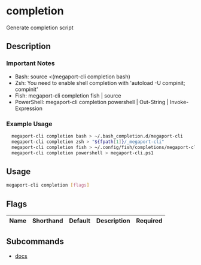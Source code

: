 # completion

Generate completion script

## Description

### Important Notes
  - Bash: source <(megaport-cli completion bash)
  - Zsh: You need to enable shell completion with 'autoload -U compinit; compinit'
  - Fish: megaport-cli completion fish | source
  - PowerShell: megaport-cli completion powershell | Out-String | Invoke-Expression

### Example Usage

```sh
  megaport-cli completion bash > ~/.bash_completion.d/megaport-cli
  megaport-cli completion zsh > "${fpath[1]}/_megaport-cli"
  megaport-cli completion fish > ~/.config/fish/completions/megaport-cli.fish
  megaport-cli completion powershell > megaport-cli.ps1
```

## Usage

```sh
megaport-cli completion [flags]
```


## Flags

| Name | Shorthand | Default | Description | Required |
|------|-----------|---------|-------------|----------|

## Subcommands
* [docs](megaport-cli_completion_docs.md)

